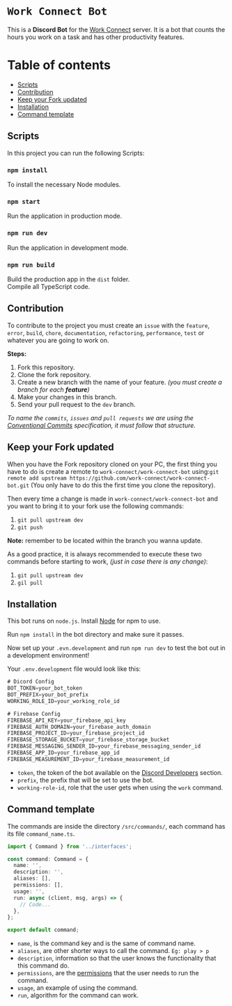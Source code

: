 # `Work Connect Bot`

This is a **Discord Bot** for the [Work Connect](https://discord.gg/fyGx7BZ) server. It is a bot that counts the hours you work on a task and has other productivity features.

# Table of contents

- [Scripts](#scripts)
- [Contribution](#contribution)
- [Keep your Fork updated](#keep-your-fork-updated)
- [Installation](#installation)
- [Command template](#command-template)

## Scripts

In this project you can run the following Scripts:

### `npm install`

To install the necessary Node modules.

### `npm start`

Run the application in production mode.

### `npm run dev`

Run the application in development mode.

### `npm run build`

Build the production app in the `dist` folder. \
Compile all TypeScript code.

## Contribution

To contribute to the project you must create an `issue` with the `feature`, `error`, `build`, `chore`, `documentation`, `refactoring`, `performance`, `test` or whatever you are going to work on.

**Steps:**

1. Fork this repository.
2. Clone the fork repository.
3. Create a new branch with the name of your feature. _(you must create a branch for each **feature**)_
4. Make your changes in this branch.
5. Send your pull request to the `dev` branch.

_To name the `commits`, `issues` and `pull requests` we are using the [Conventional Commits](https://www.conventionalcommits.org/) specification, it must follow that structure._

## Keep your Fork updated

When you have the Fork repository cloned on your PC, the first thing you have to do is create a remote to `work-connect/work-connect-bot` using:`git remote add upstream https://github.com/work-connect/work-connect-bot.git` (You only have to do this the first time you clone the repository).

Then every time a change is made in `work-connect/work-connect-bot` and you want to bring it to your fork use the following commands:

1. `git pull upstream dev`
2. `git push`

**Note:** remember to be located within the branch you wanna update.

As a good practice, it is always recommended to execute these two commands before starting to work, _(just in case there is any change)_:

1. `git pull upstream dev`
2. `gil pull`

## Installation

This bot runs on `node.js`. Install [Node](https://nodejs.org/) for npm to use.

Run `npm install` in the bot directory and make sure it passes.

Now set up your `.evn.development` and run `npm run dev` to test the bot out in a development environment!

Your `.env.development` file would look like this:

```js
# Dicord Config
BOT_TOKEN=your_bot_token
BOT_PREFIX=your_bot_prefix
WORKING_ROLE_ID=your_working_role_id

# Firebase Config
FIREBASE_API_KEY=your_firebase_api_key
FIREBASE_AUTH_DOMAIN=your_firebase_auth_domain
FIREBASE_PROJECT_ID=your_firebase_project_id
FIREBASE_STORAGE_BUCKET=your_firebase_storage_bucket
FIREBASE_MESSAGING_SENDER_ID=your_firebase_messaging_sender_id
FIREBASE_APP_ID=your_firebase_app_id
FIREBASE_MEASUREMENT_ID=your_firebase_measurement_id

```

- `token`, the token of the bot available on the [Discord Developers](https://discord.com/developers/applications) section.
- `prefix`, the prefix that will be set to use the bot.
- `working-role-id`, role that the user gets when using the `work` command.

## Command template

The commands are inside the directory `/src/commands/`, each command has its file `command_name.ts`.

```ts
import { Command } from '../interfaces';

const command: Command = {
  name: '',
  description: '',
  aliases: [],
  permissions: [],
  usage: '',
  run: async (client, msg, args) => {
    // Code...
  },
};

export default command;
```

- `name`, is the command key and is the same of command name.
- `aliases`, are other shorter ways to call the command. `Eg: play > p`
- `description`, information so that the user knows the functionality that this command do.
- `permissions`, are the [permissions](https://discord.js.org/#/docs/main/stable/class/Permissions?scrollTo=s-FLAGS) that the user needs to run the command.
- `usage`, an example of using the command.
- `run`, algorithm for the command can work.
